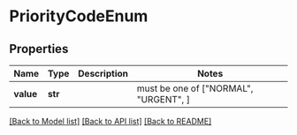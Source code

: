 # PriorityCodeEnum


## Properties
Name | Type | Description | Notes
------------ | ------------- | ------------- | -------------
**value** | **str** |  |  must be one of ["NORMAL", "URGENT", ]

[[Back to Model list]](../README.md#documentation-for-models) [[Back to API list]](../README.md#documentation-for-api-endpoints) [[Back to README]](../README.md)


